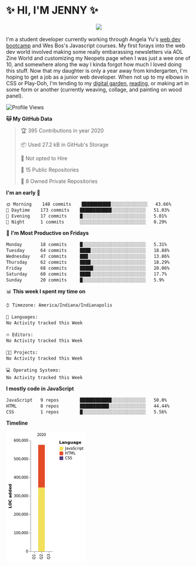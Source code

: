 #  ✨ HI, I'M JENNY ✨ 
<p align="center">
<img src="https://i.imgur.com/yc24RM2.png" width="400">
</p>

I'm a student developer currently working through Angela Yu's [web dev bootcamp](https://www.udemy.com/course/the-complete-web-development-bootcamp/) and Wes Bos's Javascript courses. My first forays into the web dev world involved making some really embarassing newsletters via AOL Zine World and customizing my Neopets page when I was just a wee one of 10, and somewhere along the way I kinda forgot how much I loved doing this stuff. Now that my daughter is only a year away from kindergarten, I'm hoping to get a job as a junior web developer. When not up to my elbows in CSS or Play-Doh, I'm tending to my [digital garden](https://maudlinmandrake.github.io/digital-garden/), [reading](https://www.goodreads.com/user/show/63139573-jenny-mikac), or making art in some form or another (currently weaving, collage, and painting on wood panel).

<!--START_SECTION:waka-->
![Profile Views](http://img.shields.io/badge/Profile%20Views-55-blue)

**🐱 My GitHub Data** 

> 🏆 395 Contributions in year 2020
 > 
> 📦 Used 27.2 kB in GitHub's Storage 
 > 
> 🚫 Not opted to Hire
 > 
> 📜 15 Public Repositories 
 > 
> 🔑 8 Owned Private Repositories 

**I'm an early 🐤** 

```text
🌞 Morning    148 commits    ███████████░░░░░░░░░░░░░░   43.66% 
🌆 Daytime    173 commits    ████████████░░░░░░░░░░░░░   51.03% 
🌃 Evening    17 commits     █░░░░░░░░░░░░░░░░░░░░░░░░   5.01% 
🌙 Night      1 commits      ░░░░░░░░░░░░░░░░░░░░░░░░░   0.29%

```
📅 **I'm Most Productive on Fridays** 

```text
Monday       18 commits     █░░░░░░░░░░░░░░░░░░░░░░░░   5.31% 
Tuesday      64 commits     ████░░░░░░░░░░░░░░░░░░░░░   18.88% 
Wednesday    47 commits     ███░░░░░░░░░░░░░░░░░░░░░░   13.86% 
Thursday     62 commits     ████░░░░░░░░░░░░░░░░░░░░░   18.29% 
Friday       68 commits     █████░░░░░░░░░░░░░░░░░░░░   20.06% 
Saturday     60 commits     ████░░░░░░░░░░░░░░░░░░░░░   17.7% 
Sunday       20 commits     █░░░░░░░░░░░░░░░░░░░░░░░░   5.9%

```


📊 **This week I spent my time on** 

```text
⌚︎ Timezone: America/Indiana/Indianapolis

💬 Languages: 
No Activity tracked this Week

🔥 Editors: 
No Activity tracked this Week

🐱‍💻 Projects: 
No Activity tracked this Week

💻 Operating Systems: 
No Activity tracked this Week

```

**I mostly code in JavaScript** 

```text
JavaScript   9 repos        ████████████░░░░░░░░░░░░░   50.0% 
HTML         8 repos        ███████████░░░░░░░░░░░░░░   44.44% 
CSS          1 repos        █░░░░░░░░░░░░░░░░░░░░░░░░   5.56%

```


**Timeline**

![Chart not found](https://github.com/maudlinmandrake/maudlinmandrake/blob/master/charts/bar_graph.png) 


<!--END_SECTION:waka-->
